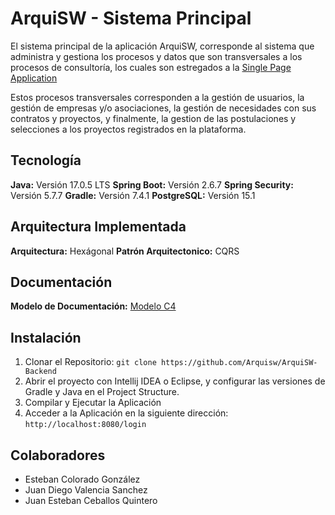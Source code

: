 # ArquiSW - Sistema Principal

El sistema principal de la aplicación ArquiSW, corresponde al sistema que administra y gestiona los procesos y datos que son transversales a los procesos de consultoría, los cuales son estregados a la [Single Page Application](https://github.com/Arquisw/Arquisw-Front)

Estos procesos transversales corresponden a la gestión de usuarios, la gestión de empresas y/o asociaciones, la gestión de necesidades con sus contratos y proyectos, y finalmente, la gestion de las postulaciones y selecciones a los proyectos registrados en la plataforma.

## Tecnología

**Java:** Versión 17.0.5 LTS
**Spring Boot:** Versión 2.6.7
**Spring Security:** Versión 5.7.7
**Gradle:** Versión 7.4.1
**PostgreSQL:** Versión 15.1

## Arquitectura Implementada

**Arquitectura:**  Hexágonal
**Patrón Arquitectonico:** CQRS

## Documentación

**Modelo de Documentación:**  [Modelo C4](https://arquisw.github.io/ArquiSW-Documentacion/)

## Instalación

1. Clonar el Repositorio:
   `git clone https://github.com/Arquisw/ArquiSW-Backend`
2. Abrir el proyecto con Intellij IDEA o Eclipse, y configurar las versiones de Gradle y Java en el Project Structure.
3. Compilar y Ejecutar la Aplicación
4. Acceder a la Aplicación en la siguiente dirección:
   `http://localhost:8080/login`

## Colaboradores

- Esteban Colorado González
- Juan Diego Valencia Sanchez
- Juan Esteban Ceballos Quintero